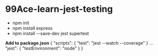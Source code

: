 # 99Ace-learn-jest-testing

- npm init
- npm install express
- npm install --save-dev jest supertest

**Add to package.json**
{
    "scripts": {
        "test": "jest --watch --coverage"
    }
    ...
    "jest": {
        "testEnvironment": "node"
    }
}
